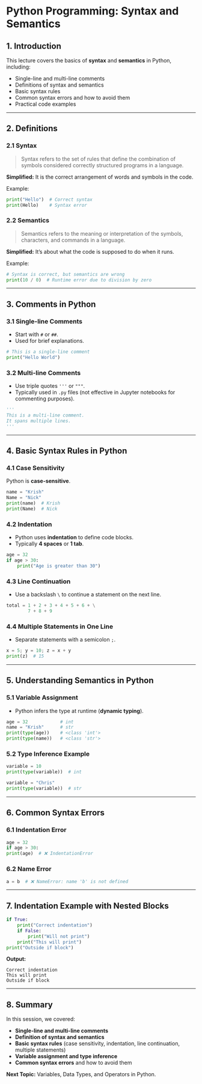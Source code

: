 # Python Programming: Syntax and Semantics

## 1. Introduction
This lecture covers the basics of **syntax** and **semantics** in Python, including:
- Single-line and multi-line comments
- Definitions of syntax and semantics
- Basic syntax rules
- Common syntax errors and how to avoid them
- Practical code examples

---

## 2. Definitions

### 2.1 Syntax
> Syntax refers to the set of rules that define the combination of symbols considered correctly structured programs in a language.

**Simplified:** It is the correct arrangement of words and symbols in the code.

Example:
```python
print("Hello")  # Correct syntax
print(Hello)    # Syntax error
```

### 2.2 Semantics
> Semantics refers to the meaning or interpretation of the symbols, characters, and commands in a language.

**Simplified:** It’s about what the code is supposed to do when it runs.

Example:
```python
# Syntax is correct, but semantics are wrong
print(10 / 0)  # Runtime error due to division by zero
```

---

## 3. Comments in Python

### 3.1 Single-line Comments
- Start with `#` or `##`.
- Used for brief explanations.
```python
# This is a single-line comment
print("Hello World")
```

### 3.2 Multi-line Comments
- Use triple quotes `'''` or `"""`.
- Typically used in `.py` files (not effective in Jupyter notebooks for commenting purposes).
```python
'''
This is a multi-line comment.
It spans multiple lines.
'''
```

---

## 4. Basic Syntax Rules in Python

### 4.1 Case Sensitivity
Python is **case-sensitive**.
```python
name = "Krish"
Name = "Nick"
print(name)  # Krish
print(Name)  # Nick
```

### 4.2 Indentation
- Python uses **indentation** to define code blocks.
- Typically **4 spaces** or **1 tab**.
```python
age = 32
if age > 30:
    print("Age is greater than 30")
```

### 4.3 Line Continuation
- Use a backslash `\` to continue a statement on the next line.
```python
total = 1 + 2 + 3 + 4 + 5 + 6 + \
        7 + 8 + 9
```

### 4.4 Multiple Statements in One Line
- Separate statements with a semicolon `;`.
```python
x = 5; y = 10; z = x + y
print(z)  # 15
```

---

## 5. Understanding Semantics in Python

### 5.1 Variable Assignment
- Python infers the type at runtime (**dynamic typing**).
```python
age = 32            # int
name = "Krish"      # str
print(type(age))    # <class 'int'>
print(type(name))   # <class 'str'>
```

### 5.2 Type Inference Example
```python
variable = 10
print(type(variable))  # int

variable = "Chris"
print(type(variable))  # str
```

---

## 6. Common Syntax Errors

### 6.1 Indentation Error
```python
age = 32
if age > 30:
print(age)  # ❌ IndentationError
```

### 6.2 Name Error
```python
a = b  # ❌ NameError: name 'b' is not defined
```

---

## 7. Indentation Example with Nested Blocks
```python
if True:
    print("Correct indentation")
    if False:
        print("Will not print")
    print("This will print")
print("Outside if block")
```
**Output:**
```
Correct indentation
This will print
Outside if block
```

---

## 8. Summary
In this session, we covered:
- **Single-line and multi-line comments**
- **Definition of syntax and semantics**
- **Basic syntax rules** (case sensitivity, indentation, line continuation, multiple statements)
- **Variable assignment and type inference**
- **Common syntax errors** and how to avoid them

**Next Topic:** Variables, Data Types, and Operators in Python.

